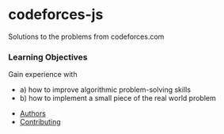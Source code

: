 # codeforces-js
Solutions to the problems from codeforces.com


### Learning Objectives

Gain experience with
  - a) how to improve algorithmic problem-solving skills
  - b) how to implement a small piece of the real world problem

* [Authors](AUTHORS.md)
* [Contributing](CONTRIBUTING.md)
